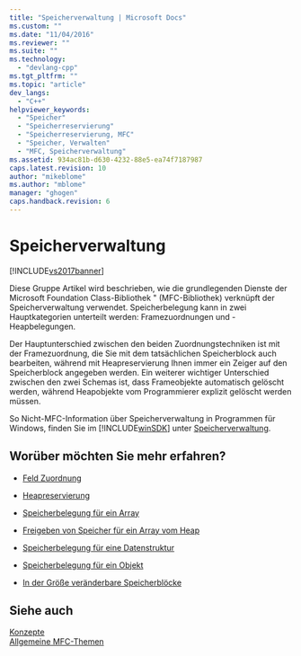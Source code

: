 ```yaml
---
title: "Speicherverwaltung | Microsoft Docs"
ms.custom: ""
ms.date: "11/04/2016"
ms.reviewer: ""
ms.suite: ""
ms.technology: 
  - "devlang-cpp"
ms.tgt_pltfrm: ""
ms.topic: "article"
dev_langs: 
  - "C++"
helpviewer_keywords: 
  - "Speicher"
  - "Speicherreservierung"
  - "Speicherreservierung, MFC"
  - "Speicher, Verwalten"
  - "MFC, Speicherverwaltung"
ms.assetid: 934ac81b-d630-4232-88e5-ea74f7187987
caps.latest.revision: 10
author: "mikeblome"
ms.author: "mblome"
manager: "ghogen"
caps.handback.revision: 6
---
```

# Speicherverwaltung
[!INCLUDE[vs2017banner](../assembler/inline/includes/vs2017banner.md)]

Diese Gruppe Artikel wird beschrieben, wie die grundlegenden Dienste der Microsoft Foundation Class\-Bibliothek " \(MFC\-Bibliothek\) verknüpft der Speicherverwaltung verwendet.  Speicherbelegung kann in zwei Hauptkategorien unterteilt werden: Framezuordnungen und \-Heapbelegungen.  
  
 Der Hauptunterschied zwischen den beiden Zuordnungstechniken ist mit der Framezuordnung, die Sie mit dem tatsächlichen Speicherblock auch bearbeiten, während mit Heapreservierung Ihnen immer ein Zeiger auf den Speicherblock angegeben werden.  Ein weiterer wichtiger Unterschied zwischen den zwei Schemas ist, dass Frameobjekte automatisch gelöscht werden, während Heapobjekte vom Programmierer explizit gelöscht werden müssen.  
  
 So Nicht\-MFC\-Information über Speicherverwaltung in Programmen für Windows, finden Sie im [!INCLUDE[winSDK](../atl/includes/winsdk_md.md)] unter [Speicherverwaltung](http://msdn.microsoft.com/library/windows/desktop/aa366779).  
  
## Worüber möchten Sie mehr erfahren?  
  
-   [Feld Zuordnung](../mfc/memory-management-frame-allocation.md)  
  
-   [Heapreservierung](../mfc/memory-management-heap-allocation.md)  
  
-   [Speicherbelegung für ein Array](../mfc/memory-management-examples.md)  
  
-   [Freigeben von Speicher für ein Array vom Heap](../mfc/memory-management-examples.md)  
  
-   [Speicherbelegung für eine Datenstruktur](../mfc/memory-management-examples.md)  
  
-   [Speicherbelegung für ein Objekt](../mfc/memory-management-examples.md)  
  
-   [In der Größe veränderbare Speicherblöcke](../mfc/memory-management-resizable-memory-blocks.md)  
  
## Siehe auch  
 [Konzepte](../mfc/mfc-concepts.md)   
 [Allgemeine MFC\-Themen](../mfc/general-mfc-topics.md)